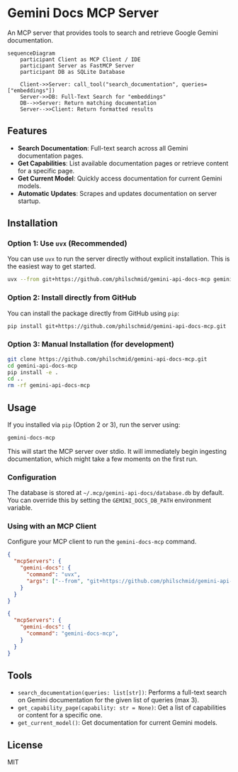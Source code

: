 # Gemini Docs MCP Server

An MCP server that provides tools to search and retrieve Google Gemini documentation.

```mermaid
sequenceDiagram
    participant Client as MCP Client / IDE
    participant Server as FastMCP Server
    participant DB as SQLite Database

    Client->>Server: call_tool("search_documentation", queries=["embeddings"])
    Server->>DB: Full-Text Search for "embeddings"
    DB-->>Server: Return matching documentation
    Server-->>Client: Return formatted results
```

## Features

-   **Search Documentation**: Full-text search across all Gemini documentation pages.
-   **Get Capabilities**: List available documentation pages or retrieve content for a specific page.
-   **Get Current Model**: Quickly access documentation for current Gemini models.
-   **Automatic Updates**: Scrapes and updates documentation on server startup.

## Installation

### Option 1: Use `uvx` (Recommended)

You can use `uvx` to run the server directly without explicit installation. This is the easiest way to get started.

```bash
uvx --from git+https://github.com/philschmid/gemini-api-docs-mcp gemini-docs-mcp
```

### Option 2: Install directly from GitHub

You can install the package directly from GitHub using `pip`:

```bash
pip install git+https://github.com/philschmid/gemini-api-docs-mcp.git
```

### Option 3: Manual Installation (for development)

```bash
git clone https://github.com/philschmid/gemini-api-docs-mcp.git
cd gemini-api-docs-mcp
pip install -e .
cd ..
rm -rf gemini-api-docs-mcp
```

## Usage

If you installed via `pip` (Option 2 or 3), run the server using:

```bash
gemini-docs-mcp
```

This will start the MCP server over stdio. It will immediately begin ingesting documentation, which might take a few moments on the first run.

### Configuration

The database is stored at `~/.mcp/gemini-api-docs/database.db` by default. You can override this by setting the `GEMINI_DOCS_DB_PATH` environment variable.

### Using with an MCP Client

Configure your MCP client to run the `gemini-docs-mcp` command.

```json
{
  "mcpServers": {
    "gemini-docs": {
      "command": "uvx",
      "args": ["--from", "git+https://github.com/philschmid/gemini-api-docs-mcp", "gemini-docs-mcp"]
    }
  }
}
```


```json
{
  "mcpServers": {
    "gemini-docs": {
      "command": "gemini-docs-mcp",
    }
  }
}
```

## Tools

-   `search_documentation(queries: list[str])`: Performs a full-text search on Gemini documentation for the given list of queries (max 3).
-   `get_capability_page(capability: str = None)`: Get a list of capabilities or content for a specific one.
-   `get_current_model()`: Get documentation for current Gemini models.

## License

MIT
